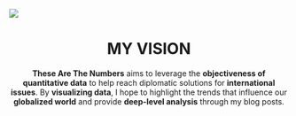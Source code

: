 ![](https://www.googleapis.com/download/storage/v1/b/kaggle-user-content/o/inbox%2F12064410%2Fa423c84e0c3332108159f488ec3caa41%2FTHESE%20ARE%20THE%20NUMBERS.png?generation=1678040184219826&alt=media)

<h1 align="center"> MY VISION </h1>

<div align="center"><b>These Are The Numbers</b> aims to leverage the <b>objectiveness of quantitative data</b> to help reach diplomatic solutions for <b>international issues</b>. By <b>visualizing data</b>, I hope to highlight the trends that influence our <b>globalized world</b> and provide <b>deep-level analysis</b> through my blog posts.</div>


<!--
**__These Are The Numbers__** aims to leverage the **objectiveness of quantitative data** to help reach diplomatic solutions for **international issues**. By **visualizing data**, I hope to highlight the trends that influence our **globalized world** and provide **deep-level analysis** through my blog posts.

![](https://www.googleapis.com/download/storage/v1/b/kaggle-user-content/o/inbox%2F12064410%2Fa423c84e0c3332108159f488ec3caa41%2FTHESE%20ARE%20THE%20NUMBERS.png?generation=1678040184219826&alt=media)

-->
